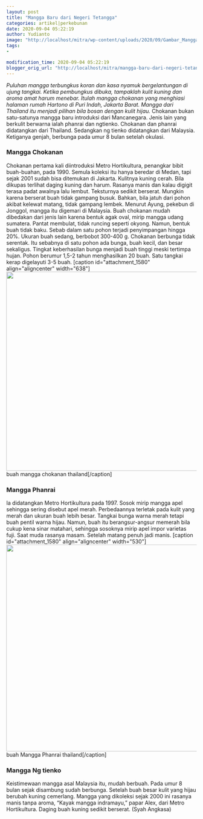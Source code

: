 ```yaml
---
layout: post
title: "Mangga Baru dari Negeri Tetangga"
categories: artikel|perkebunan
date: 2020-09-04 05:22:19
author: Yudianto
image: "http://localhost/mitra/wp-content/uploads/2020/09/Gambar_Mangga-Chokanan_1227x800.jpg"
tags:
- 

modification_time: 2020-09-04 05:22:19
blogger_orig_url: "http://localhost/mitra/mangga-baru-dari-negeri-tetangga.html"
---
```


<em>Puluhan mangga terbungkus koran dan kasa nyamuk bergelantungan di ujung tangkai. Ketika pembungkus dibuka, tampaklah kulit kuning dan aroma amat harum menebar. Itulah mangga chokanan yang menghiasi halaman rumah Hartono di Puri Indah, Jakarta Barat. Mangga dari Thailand itu menjadi pilihan bila bosan dengan kulit hijau.</em>
Chokanan bukan satu-satunya mangga baru introduksi dari Mancanegara. Jenis lain yang berkulit berwarna ialah phanrai dan ngtienko. Chokanan dan phanrai didatangkan dari Thailand. Sedangkan ng tienko didatangkan dari Malaysia. Ketiganya genjah, berbunga pada umur 8 bulan setelah okulasi.
<h3>Mangga Chokanan</h3>
Chokanan pertama kali diintroduksi Metro Hortikultura, penangkar bibit buah-buahan, pada 1990. Semula koleksi itu hanya beredar di Medan, tapi sejak 2001 sudah bisa ditemukan di Jakarta. Kulitnya kuning cerah. Bila dikupas terlihat daging kuning dan harum. Rasanya manis dan kalau digigit terasa padat awalnya lalu lembut. Teksturnya sedikit berserat. Mungkin karena berserat buah tidak gampang busuk. Bahkan, bila jatuh dari pohon akibat kelewat matang, tidak gampang lembek. Menurut Ayung, pekebun di Jonggol, mangga itu digemari di Malaysia.
Buah chokanan mudah dibedakan dari jenis lain karena bentuk agak oval, mirip mangga udang sumatera. Pantat membulat, tidak runcing seperti okyong. Namun, bentuk buah tidak baku. Sebab dalam satu pohon terjadi penyimpangan hingga 20%. Ukuran buah sedang, berbobot 300-400 g.
Chokanan berbunga tidak serentak. Itu sebabnya di satu pohon ada bunga, buah kecil, dan besar sekaligus. Tingkat keberhasilan bunga menjadi buah tinggi meski tertimpa hujan. Pohon berumur 1,5-2 tahun menghasilkan 20 buah. Satu tangkai kerap digelayuti 3-5 buah.
[caption id="attachment_1580" align="aligncenter" width="638"]<img class=" wp-image-1580" src="http://127.0.0.1/mitra/wp-content/uploads/2020/09/Gambar_Mangga-Chokanan_1227x800.jpg" alt="" width="638" height="526" /> buah mangga chokanan thailand[/caption]
<h3>Mangga Phanrai</h3>
Ia didatangkan Metro Hortikultura pada 1997. Sosok mirip mangga apel sehingga sering disebut apel merah. Perbedaannya terletak pada kulit yang merah dan ukuran buah lebih besar. Tangkai bunga warna merah tetapi buah pentil warna hijau. Namun, buah itu berangsur-angsur memerah bila cukup kena sinar matahari, sehingga sosoknya mirip apel impor varietas fuji. Saat muda rasanya masam. Setelah matang penuh jadi manis.
[caption id="attachment_1580" align="aligncenter" width="530"]<img class=" wp-image-1580" src="http://127.0.0.1/mitra/wp-content/uploads/2020/09/Gambar_Mangga-Chokanan_1227x800.jpg" alt="" width="530" height="546" /> buah Mangga Phanrai thailand[/caption]
<h3>Mangga Ng tienko</h3>
Keistimewaan mangga asal Malaysia itu, mudah berbuah. Pada umur 8 bulan sejak disambung sudah berbunga. Setelah buah besar kulit yang hijau berubah kuning cemerlang. Mangga yang dikoleksi sejak 2000 ini rasanya manis tanpa aroma, “Kayak mangga indramayu,” papar Alex, dari Metro Hortikultura. Daging buah kuning sedikit berserat. (Syah Angkasa)

